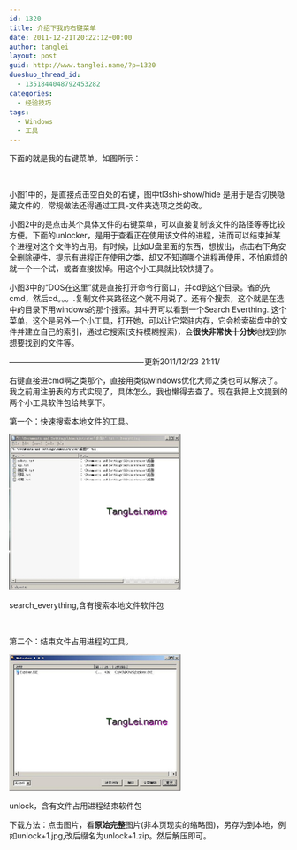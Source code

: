 ```yaml
---
id: 1320
title: 介绍下我的右键菜单
date: 2011-12-21T20:22:12+00:00
author: tanglei
layout: post
guid: http://www.tanglei.name/?p=1320
duoshuo_thread_id:
  - 1351844048792453282
categories:
  - 经验技巧
tags:
  - Windows
  - 工具
---
```

<p align="left">
  下面的就是我的右键菜单。如图所示：
</p>

<p align="left">
  <img class="alignnone" title="右键菜单" src="http://i1123.photobucket.com/albums/l549/tl3shi/right-click1.jpg" alt=""  />
</p>

<p align="left">
  小图1中的，是直接点击空白处的右键，图中tl3shi-show/hide 是用于是否切换隐藏文件的，常规做法还得通过工具-文件夹选项之类的改。
</p>

<p align="left">
  小图2中的是点击某个具体文件的右键菜单，可以直接复制该文件的路径等等比较方便。下面的unlocker，是用于查看正在使用该文件的进程，进而可以结束掉某个进程对这个文件的占用。有时候，比如U盘里面的东西，想拔出，点击右下角安全删除硬件，提示有进程正在使用之类，却又不知道哪个进程再使用，不怕麻烦的就一个一个试，或者直接拔掉。用这个小工具就比较快捷了。
</p>

<p align="left">
  小图3中的“DOS在这里”就是直接打开命令行窗口，并cd到这个目录。省的先cmd，然后cd。。。.复制文件夹路径这个就不用说了。还有个搜索，这个就是在选中的目录下用windows的那个搜索。其中开可以看到一个Search Everthing..这个菜单，这个是另外一个小工具，打开她，可以让它常驻内存，它会检索磁盘中的文件并建立自己的索引，通过它搜索(支持模糊搜索)，会<strong>很快非常快十分快</strong>地找到你想要找到的文件等。
</p>

<p align="left">
  &#8212;&#8212;&#8212;&#8212;&#8212;&#8212;&#8212;&#8212;&#8212;&#8212;&#8212;&#8212;&#8212;&#8212;&#8212;&#8212;&#8212;-更新2011/12/23 21:11/
</p>

<p align="left">
  右键直接进cmd啊之类那个，直接用类似windows优化大师之类也可以解决了。我之前用注册表的方式实现了，具体怎么，我也懒得去查了。现在我把上文提到的两个小工具软件包给共享下。
</p>

<p align="left">
  第一个：快速搜索本地文件的工具。
</p>

<div id="attachment_1328" style="width: 310px" class="wp-caption aligncenter">
  <a href="/wp-content/uploads/2011/12/search_everything+1.jpg"><img class=" wp-image-1328 " title="search_everything,含有搜索本地文件软件包" src="/wp-content/uploads/2011/12/search_everything+1.jpg" alt="search_everything,含有搜索本地文件软件包"  /></a>
  
  <p class="wp-caption-text">
    search_everything,含有搜索本地文件软件包
  </p>
</div>

&nbsp;

第二个：结束文件占用进程的工具。

<div id="attachment_1327" style="width: 310px" class="wp-caption aligncenter">
  <a href="/wp-content/uploads/2011/12/unlock+1.jpg"><img class=" wp-image-1327 " title="unlock，含有文件占用进程结束软件包" src="/wp-content/uploads/2011/12/unlock+1.jpg" alt="unlock，含有文件占用进程结束软件包"  /></a>
  
  <p class="wp-caption-text">
    unlock，含有文件占用进程结束软件包
  </p>
</div>

下载方法：点击图片，看**原始完整**图片(非本页现实的缩略图)，另存为到本地，例如unlock+1.jpg,改后缀名为unlock+1.zip。然后解压即可。

&nbsp;
